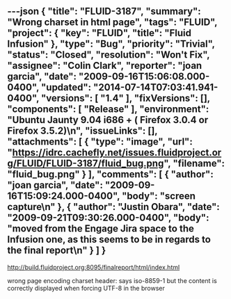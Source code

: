 ---json
{
  "title": "FLUID-3187",
  "summary": "Wrong charset in html page",
  "tags": "FLUID",
  "project": {
    "key": "FLUID",
    "title": "Fluid Infusion"
  },
  "type": "Bug",
  "priority": "Trivial",
  "status": "Closed",
  "resolution": "Won't Fix",
  "assignee": "Colin Clark",
  "reporter": "joan garcia",
  "date": "2009-09-16T15:06:08.000-0400",
  "updated": "2014-07-14T07:03:41.941-0400",
  "versions": [
    "1.4"
  ],
  "fixVersions": [],
  "components": [
    "Release"
  ],
  "environment": "Ubuntu Jaunty 9.04 i686 + ( Firefox 3.0.4 or Firefox 3.5.2)\n",
  "issueLinks": [],
  "attachments": [
    {
      "type": "image",
      "url": "https://idrc.cachefly.net/issues.fluidproject.org/FLUID/FLUID-3187/fluid_bug.png",
      "filename": "fluid_bug.png"
    }
  ],
  "comments": [
    {
      "author": "joan garcia",
      "date": "2009-09-16T15:09:24.000-0400",
      "body": "screen capture\n"
    },
    {
      "author": "Justin Obara",
      "date": "2009-09-21T09:30:26.000-0400",
      "body": "moved from the Engage Jira space to the Infusion one, as this seems to be in regards to the final report\n"
    }
  ]
}
---
<http://build.fluidproject.org:8095/finalreport/html/index.html>

wrong page encoding charset header: says iso-8859-1 but the content is correctly displayed when forcing UTF-8 in the browser

        